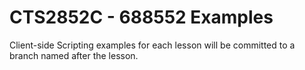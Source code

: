 # CTS2852C - 688552 Examples

Client-side Scripting examples for each lesson will be committed to a branch named after the lesson.